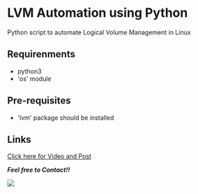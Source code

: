 # LVM Automation using Python
Python script to automate Logical Volume Management in Linux

## Requirenments
- python3  
- 'os' module  
  
## Pre-requisites  
- 'lvm' package should be installed  

## Links

[Click here for Video and Post](https://www.linkedin.com/posts/amanjhagrolia143_arthbylw-vimaldaga-righteducation-activity-6777826726497042432-QC_R)
  
***Feel free to Contact!!***

<a href="https://www.linkedin.com/in/amanjhagrolia143" target="_blank"> <img src="https://img.shields.io/badge/LinkedIn-0077B5?style=for-the-badge&logo=linkedin&logoColor=white" /> </a> 

